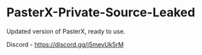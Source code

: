 
# PasterX-Private-Source-Leaked

Updated version of PasterX, ready to use.

Discord - https://discord.gg/j5mevUk5rM
                                                                      